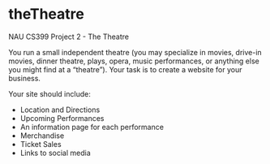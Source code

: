 # theTheatre

NAU CS399 Project 2 - The Theatre 

You run a small independent theatre (you may specialize in movies, drive-in movies, dinner theatre, plays, opera, music performances, or anything else you  might find at a “theatre”). Your task is to create a website for your business.

Your site should include:
* Location and Directions
* Upcoming Performances
* An information page for each performance
* Merchandise
* Ticket Sales
* Links to social media
